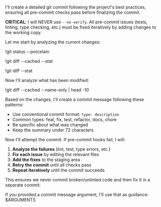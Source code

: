 <!-- 
description: Create a detailed git commit with pre-commit validation following project best practices
argument-hint: optional commit message
allowed-tools: Bash, Grep, Read, Edit, TodoWrite
-->

I'll create a detailed git commit following the project's best practices, ensuring all pre-commit checks pass before finalizing the commit.

**CRITICAL**: I will NEVER use `--no-verify`. All pre-commit issues (tests, linting, type checking, etc.) must be fixed iteratively by adding changes to the working copy.

Let me start by analyzing the current changes:

!git status --porcelain

!git diff --cached --stat

!git diff --stat

Now I'll analyze what has been modified:

!git diff --cached --name-only | head -10

Based on the changes, I'll create a commit message following these patterns:

- Use conventional commit format: `type: description`
- Common types: feat, fix, test, refactor, docs, chore
- Be specific about what was changed
- Keep the summary under 72 characters

Now I'll attempt the commit. If pre-commit hooks fail, I will:

1. **Analyze the failures** (lint, test, type errors, etc.)
2. **Fix each issue** by editing the relevant files
3. **Add the fixes** to the staging area
4. **Retry the commit** until all checks pass
5. **Repeat iteratively** until the commit succeeds

This ensures we never commit broken/unlinted code and then fix it in a separate commit.

If you provided a commit message argument, I'll use that as guidance: $ARGUMENTS
